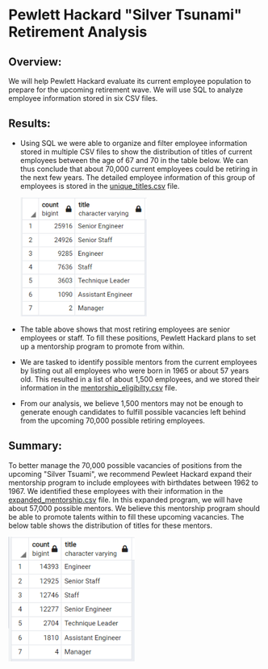 # Pewlett Hackard "Silver Tsunami" Retirement Analysis

## Overview:
We will help Pewlett Hackard evaluate its current employee population to prepare for the upcoming retirement wave. We will use SQL to analyze employee information stored in six CSV files.

## Results:
* Using SQL we were able to organize and filter employee information stored in multiple CSV files to show the distribution of titles of current employees between the age of 67 and 70 in the table below. We can thus conclude that about 70,000 current employees could be retiring in the next few years.  The detailed employee information of this group of employees is stored in the
[unique_titles.csv](Data/unique_titles.csv) file.

   <img src = "retiring_titles.PNG" width = "250px">

* The table above shows that most retiring employees are senior employees or staff. To fill these positions, Pewlett Hackard plans to set up a mentorship program to promote from within.

* We are tasked to identify possible mentors from the current employees by listing out all employees who were born in 1965 or about 57 years old. This resulted in a list of about 1,500 employees, and we stored their information in the  [mentorship_eligibilty.csv](Data/unique_titles.csv) file.

* From our analysis, we believe 1,500 mentors may not be enough to generate enough candidates to fulfill possible vacancies left behind from the upcoming 70,000 possible retiring employees.


## Summary:
To better manage the 70,000 possible vacancies of positions from the upcoming "Silver Tsuami", we recommend Pewleet Hackard expand their mentorship program to include employees with birthdates between 1962 to 1967. We identified these employees with their information in the [expanded_mentorship.csv](Data/expand_mentorship.csv) file.  In this expanded program, we will have about 57,000 possible mentors. We believe this mentorship program should be able to promote talents within to fill these upcoming vacancies.  The below table shows the distribution of titles for these mentors.

<img src = "expanded_mentorship.PNG" width="250px">
<br>



